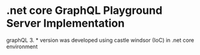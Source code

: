 # .net core GraphQL Playground Server Implementation
graphQL 3. * version was developed using castle windsor (IoC) in .net core environment
